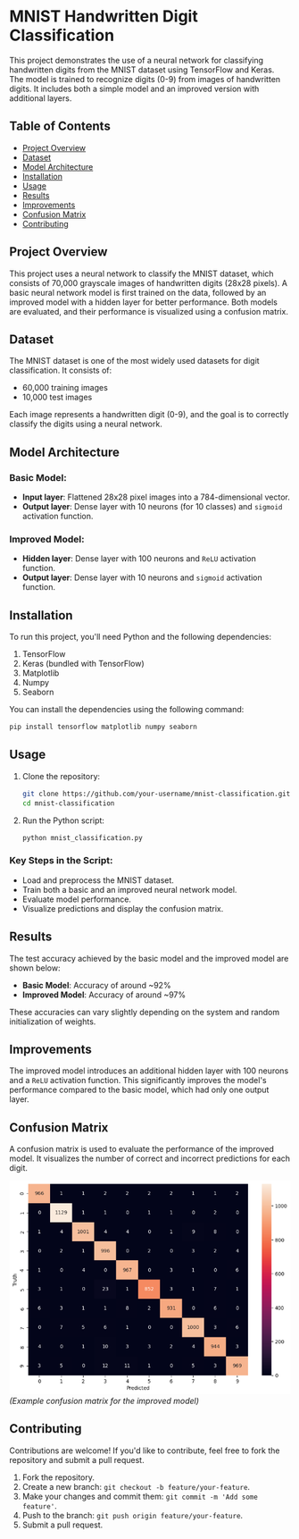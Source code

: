 # MNIST Handwritten Digit Classification

This project demonstrates the use of a neural network for classifying handwritten digits from the MNIST dataset using TensorFlow and Keras. The model is trained to recognize digits (0-9) from images of handwritten digits. It includes both a simple model and an improved version with additional layers.

## Table of Contents
- [Project Overview](#project-overview)
- [Dataset](#dataset)
- [Model Architecture](#model-architecture)
- [Installation](#installation)
- [Usage](#usage)
- [Results](#results)
- [Improvements](#improvements)
- [Confusion Matrix](#confusion-matrix)
- [Contributing](#contributing)

## Project Overview

This project uses a neural network to classify the MNIST dataset, which consists of 70,000 grayscale images of handwritten digits (28x28 pixels). A basic neural network model is first trained on the data, followed by an improved model with a hidden layer for better performance. Both models are evaluated, and their performance is visualized using a confusion matrix.

## Dataset

The MNIST dataset is one of the most widely used datasets for digit classification. It consists of:
- 60,000 training images
- 10,000 test images

Each image represents a handwritten digit (0-9), and the goal is to correctly classify the digits using a neural network.

## Model Architecture

### Basic Model:
- **Input layer**: Flattened 28x28 pixel images into a 784-dimensional vector.
- **Output layer**: Dense layer with 10 neurons (for 10 classes) and `sigmoid` activation function.

### Improved Model:
- **Hidden layer**: Dense layer with 100 neurons and `ReLU` activation function.
- **Output layer**: Dense layer with 10 neurons and `sigmoid` activation function.

## Installation

To run this project, you'll need Python and the following dependencies:

1. TensorFlow
2. Keras (bundled with TensorFlow)
3. Matplotlib
4. Numpy
5. Seaborn

You can install the dependencies using the following command:

```bash
pip install tensorflow matplotlib numpy seaborn
```

## Usage

1. Clone the repository:
   ```bash
   git clone https://github.com/your-username/mnist-classification.git
   cd mnist-classification
   ```

2. Run the Python script:
   ```bash
   python mnist_classification.py
   ```

### Key Steps in the Script:
- Load and preprocess the MNIST dataset.
- Train both a basic and an improved neural network model.
- Evaluate model performance.
- Visualize predictions and display the confusion matrix.

## Results

The test accuracy achieved by the basic model and the improved model are shown below:

- **Basic Model**: Accuracy of around ~92%
- **Improved Model**: Accuracy of around ~97%

These accuracies can vary slightly depending on the system and random initialization of weights.

## Improvements

The improved model introduces an additional hidden layer with 100 neurons and a `ReLU` activation function. This significantly improves the model's performance compared to the basic model, which had only one output layer.

## Confusion Matrix

A confusion matrix is used to evaluate the performance of the improved model. It visualizes the number of correct and incorrect predictions for each digit.

![Confusion Matrix](ConfusionMatrix.png)  
*(Example confusion matrix for the improved model)*

## Contributing

Contributions are welcome! If you'd like to contribute, feel free to fork the repository and submit a pull request.

1. Fork the repository.
2. Create a new branch: `git checkout -b feature/your-feature`.
3. Make your changes and commit them: `git commit -m 'Add some feature'`.
4. Push to the branch: `git push origin feature/your-feature`.
5. Submit a pull request.

